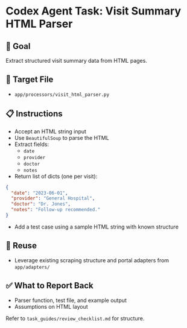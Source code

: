 # Codex Agent Task: Visit Summary HTML Parser

## 🎯 Goal
Extract structured visit summary data from HTML pages.

## 📂 Target File
- `app/processors/visit_html_parser.py`

## 📋 Instructions
- Accept an HTML string input
- Use `BeautifulSoup` to parse the HTML
- Extract fields:
  - `date`
  - `provider`
  - `doctor`
  - `notes`
- Return list of dicts (one per visit):
```json
{
  "date": "2023-06-01",
  "provider": "General Hospital",
  "doctor": "Dr. Jones",
  "notes": "Follow-up recommended."
}
```
- Add a test case using a sample HTML string with known structure

## 🔄 Reuse
- Leverage existing scraping structure and portal adapters from `app/adapters/`

## ✅ What to Report Back
- Parser function, test file, and example output
- Assumptions on HTML layout

Refer to `task_guides/review_checklist.md` for structure.
